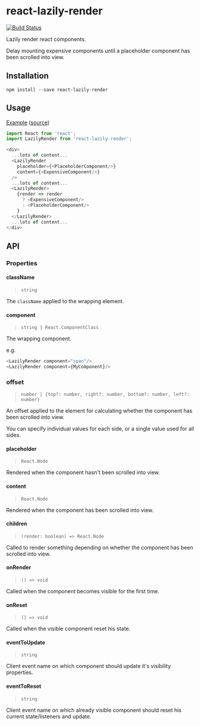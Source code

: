 # react-lazily-render

[![Build Status](https://travis-ci.org/jameslnewell/react-lazily-render.svg?branch=master)](https://travis-ci.org/jameslnewell/react-lazily-render)

Lazily render react components.

Delay mounting expensive components until a placeholder component has been scrolled into view.

## Installation

```
npm install --save react-lazily-render
```

## Usage

[Example](https://jameslnewell.github.io/react-lazily-render) ([source](https://github.com/jameslnewell/react-lazily-render/blob/master/example/App.js#L8))

```js
import React from 'react';
import LazilyRender from 'react-lazily-render';

<div>
  ...lots of content...
  <LazilyRender
    placeholder={<PlaceholderComponent/>}
    content={<ExpensiveComponent/>}
  />
  ...lots of content...
  <LazilyRender>
    {render => render
      ? <ExpensiveComponent/>
      : <PlaceholderComponent/>
    }
  </LazilyRender>
  ...lots of content...
</div>

```

## API

### Properties

#### className

> `string`

The `className` applied to the wrapping element.

#### component

> `string | React.ComponentClass`

The wrapping component.

e.g.
```js
<LazilyRender component="span"/>
<LazilyRender component={MyComponent}/>
```

### offset

> `number | {top?: number, right?: number, bottom?: number, left?: number}`

An offset applied to the element for calculating whether the component has been scrolled into view.

You can specify individual values for each side, or a single value used for all sides.

#### placeholder

> `React.Node`

Rendered when the component hasn't been scrolled into view.

#### content

> `React.Node`

Rendered when the component has been scrolled into view.

#### children

> `(render: boolean) => React.Node`

Called to render something depending on whether the component has been scrolled into view.

#### onRender

> `() => void`

Called when the component becomes visible for the first time.

#### onReset

> `() => void`

Called when the visible component reset his state.

#### eventToUpdate

> `string`

Client event name on which component should update it's visibility properties.

#### eventToReset

> `string`

Client event name on which already visible component should reset his current state/listeners and update.
